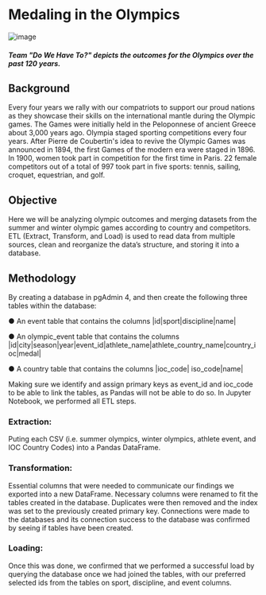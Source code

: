 #                                    Medaling in the Olympics

![image](https://user-images.githubusercontent.com/95774386/210462561-d3c9c87b-8c0d-4008-bc8d-0f807db2922f.png)
##### _Team "Do We Have To?" depicts the outcomes for the Olympics over the past 120 years._

## Background

Every four years we rally with our compatriots to support our proud nations as they showcase their skills on the international mantle during the Olympic games. The Games were initially held in the Peloponnese of ancient Greece about 3,000 years ago. Olympia staged sporting competitions every four years. After Pierre de Coubertin's idea to revive the Olympic Games was announced in 1894, the first Games of the modern era were staged in 1896. In 1900, women took part in competition for the first time in Paris. 22 female competitors out of a total of 997 took part in five sports: tennis, sailing, croquet, equestrian, and golf.

## Objective

Here we will be analyzing olympic outcomes and merging datasets from the summer and winter olympic games according to country and competitors. ETL (Extract, Transform, and Load) is used to read data from multiple sources, clean and reorganize the data’s structure, and storing it into a database. 

## Methodology
By creating a database in pgAdmin 4, and then create the following three tables within the database:

● An event table that contains the columns 
|id|sport|discipline|name| 

● An olympic_event table that contains the columns
|id|city|season|year|event_id|athlete_name|athlete_country_name|country_ioc|medal|

● A country table that contains the columns
|ioc_code| iso_code|name|


Making sure we identify and assign primary keys as event_id and ioc_code to be able to link the tables, as Pandas will not be able to do so. In Jupyter Notebook, we performed all ETL steps.

### Extraction: 
Puting each CSV (i.e. summer olympics, winter olympics, athlete event, and IOC Country Codes) into a Pandas DataFrame.

### Transformation:
Essential columns that were needed to communicate our findings we exported into a new DataFrame. Necessary columns were renamed to fit the tables created in the database. Duplicates were then removed and the index was set to the previously created primary key. Connections were made to the databases and its connection success to the database was confirmed by seeing if tables have been created.

### Loading: 
Once this was done, we confirmed that we performed a successful load by querying the database once we had joined the tables, with our preferred selected ids from the tables on sport, discipline, and event columns.
